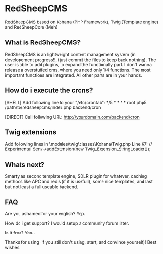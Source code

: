 # RedSheepCMS

RedSheepCMS based on Kohana (PHP Framework), Twig (Template engine) and RedSheepCore (Meh)

## What is RedSheepCMS?
RedSheepCMS is an lightweight content management system (in developement progress!!, i just commit the files to keep back nothing).
The user is able to add plugins, to expand the functionally part. I don't wanna release a overstuffed cms, where you need only 1/4 functions.
The most important functions are integrated. All other parts are in your hands.


## How do i execute the crons?

[SHELL] Add following line to your "/etc/crontab":
*/5 * * * *  root            php5 /path/to/redsheepcms/index.php backend/cron

[DIRECT] Call following URL:
http://yourdomain.com/backend/cron


## Twig extensions
Add following lines in 
\modules\twig\classes\Kohana\Twig.php Line 67:
// Experimental
$env->addExtension(new Twig_Extension_StringLoader());


## Whats next?
Smarty as second template engine, SOLR plugin for whatever, caching methods like APC and redis (if it is usefull), some nice templates, and last but not least a full useable backend.

## FAQ
Are you ashamed for your english?
Yep.

How do i get support?
I would setup a community forum later.

Is it free?
Yes..


Thanks for using (If you still don't using, start, and convince yourself)!
Best wishes.
